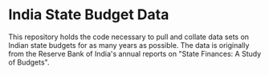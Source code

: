 # India State Budget Data

This repository holds the code necessary to pull and collate data sets on Indian state budgets for as many years as possible. The data is originally from the Reserve Bank of India's annual reports on "State Finances: A Study of Budgets".
